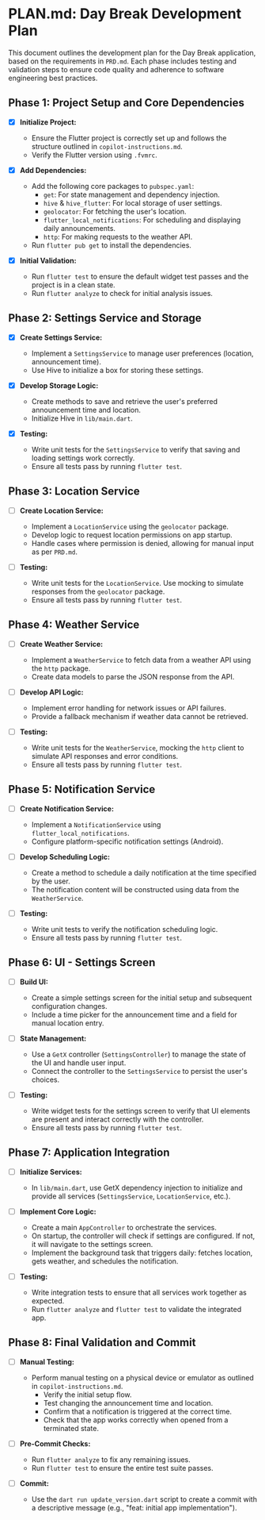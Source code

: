 # PLAN.md: Day Break Development Plan

This document outlines the development plan for the Day Break application, based on the requirements in `PRD.md`. Each phase includes testing and validation steps to ensure code quality and adherence to software engineering best practices.

## Phase 1: Project Setup and Core Dependencies

- [x] **Initialize Project:**
  - Ensure the Flutter project is correctly set up and follows the structure outlined in `copilot-instructions.md`.
  - Verify the Flutter version using `.fvmrc`.

- [x] **Add Dependencies:**
  - Add the following core packages to `pubspec.yaml`:
    - `get`: For state management and dependency injection.
    - `hive` & `hive_flutter`: For local storage of user settings.
    - `geolocator`: For fetching the user's location.
    - `flutter_local_notifications`: For scheduling and displaying daily announcements.
    - `http`: For making requests to the weather API.
  - Run `flutter pub get` to install the dependencies.

- [x] **Initial Validation:**
  - Run `flutter test` to ensure the default widget test passes and the project is in a clean state.
  - Run `flutter analyze` to check for initial analysis issues.

## Phase 2: Settings Service and Storage

- [x] **Create Settings Service:**
  - Implement a `SettingsService` to manage user preferences (location, announcement time).
  - Use Hive to initialize a box for storing these settings.

- [x] **Develop Storage Logic:**
  - Create methods to save and retrieve the user's preferred announcement time and location.
  - Initialize Hive in `lib/main.dart`.

- [x] **Testing:**
  - Write unit tests for the `SettingsService` to verify that saving and loading settings work correctly.
  - Ensure all tests pass by running `flutter test`.

## Phase 3: Location Service

- [ ] **Create Location Service:**
  - Implement a `LocationService` using the `geolocator` package.
  - Develop logic to request location permissions on app startup.
  - Handle cases where permission is denied, allowing for manual input as per `PRD.md`.

- [ ] **Testing:**
  - Write unit tests for the `LocationService`. Use mocking to simulate responses from the `geolocator` package.
  - Ensure all tests pass by running `flutter test`.

## Phase 4: Weather Service

- [ ] **Create Weather Service:**
  - Implement a `WeatherService` to fetch data from a weather API using the `http` package.
  - Create data models to parse the JSON response from the API.

- [ ] **Develop API Logic:**
  - Implement error handling for network issues or API failures.
  - Provide a fallback mechanism if weather data cannot be retrieved.

- [ ] **Testing:**
  - Write unit tests for the `WeatherService`, mocking the `http` client to simulate API responses and error conditions.
  - Ensure all tests pass by running `flutter test`.

## Phase 5: Notification Service

- [ ] **Create Notification Service:**
  - Implement a `NotificationService` using `flutter_local_notifications`.
  - Configure platform-specific notification settings (Android).

- [ ] **Develop Scheduling Logic:**
  - Create a method to schedule a daily notification at the time specified by the user.
  - The notification content will be constructed using data from the `WeatherService`.

- [ ] **Testing:**
  - Write unit tests to verify the notification scheduling logic.
  - Ensure all tests pass by running `flutter test`.

## Phase 6: UI - Settings Screen

- [ ] **Build UI:**
  - Create a simple settings screen for the initial setup and subsequent configuration changes.
  - Include a time picker for the announcement time and a field for manual location entry.

- [ ] **State Management:**
  - Use a `GetX` controller (`SettingsController`) to manage the state of the UI and handle user input.
  - Connect the controller to the `SettingsService` to persist the user's choices.

- [ ] **Testing:**
  - Write widget tests for the settings screen to verify that UI elements are present and interact correctly with the controller.
  - Ensure all tests pass by running `flutter test`.

## Phase 7: Application Integration

- [ ] **Initialize Services:**
  - In `lib/main.dart`, use GetX dependency injection to initialize and provide all services (`SettingsService`, `LocationService`, etc.).

- [ ] **Implement Core Logic:**
  - Create a main `AppController` to orchestrate the services.
  - On startup, the controller will check if settings are configured. If not, it will navigate to the settings screen.
  - Implement the background task that triggers daily: fetches location, gets weather, and schedules the notification.

- [ ] **Testing:**
  - Write integration tests to ensure that all services work together as expected.
  - Run `flutter analyze` and `flutter test` to validate the integrated app.

## Phase 8: Final Validation and Commit

- [ ] **Manual Testing:**
  - Perform manual testing on a physical device or emulator as outlined in `copilot-instructions.md`.
    - Verify the initial setup flow.
    - Test changing the announcement time and location.
    - Confirm that a notification is triggered at the correct time.
    - Check that the app works correctly when opened from a terminated state.

- [ ] **Pre-Commit Checks:**
  - Run `flutter analyze` to fix any remaining issues.
  - Run `flutter test` to ensure the entire test suite passes.

- [ ] **Commit:**
  - Use the `dart run update_version.dart` script to create a commit with a descriptive message (e.g., "feat: initial app implementation").

